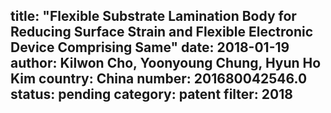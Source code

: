 title: "Flexible Substrate Lamination Body for Reducing Surface Strain and Flexible Electronic Device Comprising Same"
date: 2018-01-19
author: Kilwon Cho, Yoonyoung Chung, Hyun Ho Kim
country: China
number: 201680042546.0
status: pending
category: patent
filter: 2018
---